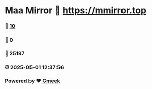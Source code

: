 # Maa Mirror :link: https://mmirror.top 
### :page_facing_up: [10](https://mmirror.top/tag.html) 
### :speech_balloon: 0 
### :hibiscus: 25197 
### :alarm_clock: 2025-05-01 12:37:56 
### Powered by :heart: [Gmeek](https://github.com/Meekdai/Gmeek)
